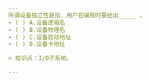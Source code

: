 ```yaml
---
所谓设备独立性是指，用户在编程时要给出_____ 。
- ( ) A.设备逻辑名 
- ( ) B.设备物理名 
- ( ) C.设备启动地址 
- ( ) D.设备卡地址

> 知识点：I/O子系统。

---
```

